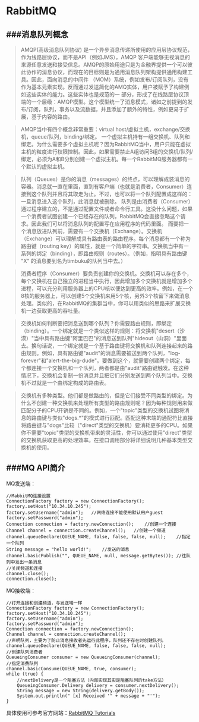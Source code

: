 RabbitMQ
===

###消息队列概念
-
>AMQP(高级消息队列协议) 是一个异步消息传递所使用的应用层协议规范，作为线路层协议，而不是API（例如JMS），AMQP 客户端能够无视消息的来源任意发送和接受信息。AMQP的原始用途只是为金融界提供一个可以彼此协作的消息协议，而现在的目标则是为通用消息队列架构提供通用构建工具。因此，面向消息的中间件 （MOM）系统，例如发布/订阅队列，没有作为基本元素实现。反而通过发送简化的AMQ实体，用户被赋予了构建例如这些实体的能力。这些实体也是规范的一 部分，形成了在线路层协议顶端的一个层级：AMQP模型。这个模型统一了消息模式，诸如之前提到的发布/订阅，队列，事务以及流数据，并且添加了额外的特性，例如更易于扩展，基于内容的路由。

>AMQP当中有四个概念非常重要：virtual host/虚拟主机，exchange/交换机，queue/队列，binding/绑定。
一个虚拟主机持有一组交换机、队列和绑定。为什么需要多个虚拟主机呢？因为RabbitMQ当中，用户只能在虚拟主机的粒度进行权限控制。因此，如果需要禁止A组访问B组的交换机/队列/绑定，必须为A和B分别创建一个虚拟主机。每一个RabbitMQ服务器都有一个默认的虚拟主机。

>队列（Queues）是你的消息（messages）的终点，可以理解成装消息的容器。消息就一直在里面，直到有客户端（也就是消费者，Consumer）连接到这个队列并且将其取走为止。不过，也可以将一个队列配置成这样的：一旦消息进入这个队列，此消息就被删除。
队列是由消费者（Consumer）通过程序建立的，不是通过配置文件或者命令行工具。这没什么问题，如果一个消费者试图创建一个已经存在的队列，RabbitMQ会直接忽略这个请求。因此我们可以将消息队列的配置写在应用程序的代码里面。
而要把一个消息放进队列前，需要有一个交换机（Exchange）。交换机（Exchange）可以理解成具有路由表的路由程序。每个消息都有一个称为路由键（routing key）的属性，就是一个简单的字符串。交换机当中有一系列的绑定（binding），即路由规则（routes）。（例如，指明具有路由键 "X" 的消息要到名为timbuku的队列当中去。）

>消费者程序（Consumer）要负责创建你的交换机。交换机可以存在多个，每个交换机在自己独立的进程当中执行，因此增加多个交换机就是增加多个进程，可以充分利用服务器上的CPU核以便达到更高的效率。例如，在一个8核的服务器上，可以创建5个交换机来用5个核，另外3个核留下来做消息处理。类似的，在RabbitMQ的集群当中，你可以用类似的思路来扩展交换机一边获取更高的吞吐量。

>交换机如何判断要把消息送到哪个队列？你需要路由规则，即绑定（binding）。一个绑定就是一个类似这样的规则：将交换机"desert（沙漠）"当中具有路由键"阿里巴巴"的消息送到队列"hideout（山洞）"里面去。换句话说，一个绑定就是一个基于路由键将交换机和队列连接起来的路由规则。例如，具有路由键"audit"的消息需要被送到两个队列，"log-forever"和"alert-the-big-dude"。要做到这个，就需要创建两个绑定，每个都连接一个交换机和一个队列，两者都是由"audit"路由键触发。在这种情况下，交换机会复制一份消息并且把它们分别发送到两个队列当中。交换机不过就是一个由绑定构成的路由表。

>交换机有多种类型。他们都是做路由的，但是它们接受不同类型的绑定。为什么不创建一种交换机来处理所有类型的路由规则呢？因为每种规则用来做匹配分子的CPU开销是不同的。例如，一个"topic"类型的交换机试图将消息的路由键与类似"dogs.*"的模式进行匹配。匹配这种末端的通配符比直接将路由键与"dogs"比较（"direct"类型的交换机）要消耗更多的CPU。如果你不需要"topic"类型的交换机带来的灵活性，你可以通过使用"direct"类型的交换机获取更高的处理效率。在接口调用部分将详细说明几种基本类型交换机的使用。


###MQ API简介
-
MQ发送端：
   
```
//MabbitMQ连接设置
ConnectionFactory factory = new ConnectionFactory();
factory.setHost("10.34.10.245"); 
factory.setUsername("admin");	//网络连接不能使用默认用户guest
factory.setPassword("admin");
Connection connection = factory.newConnection();	//创建一个连接
Channel channel = connection.createChannel();	//创建一个频道
channel.queueDeclare(QUEUE_NAME, false, false, false, null);	//指定一个队列
String message = "hello world!";	//发送的消息
channel.basicPublish("", QUEUE_NAME, null, message.getBytes());	//往队列中发出一条消息
//关闭频道和连接
channel.close();
connection.close();
````

MQ接收端： 
  
```
//打开连接和创建频道，与发送端一样
ConnectionFactory factory = new ConnectionFactory();
factory.setHost("10.34.10.245"); 
factory.setUsername("admin");
factory.setPassword("admin");
Connection connection = factory.newConnection();
Channel channel = connection.createChannel();
//声明队列，主要为了防止消息接收者先运行此程序，队列还不存在时创建队列。
channel.queueDeclare(QUEUE_NAME, false, false, false, null); 
//创建队列消费者
QueueingConsumer consumer = new QueueingConsumer(channel);
//指定消费队列
channel.basicConsume(QUEUE_NAME, true, consumer);
while (true) {
    //nextDelivery是一个阻塞方法（内部实现其实是阻塞队列的take方法）
    QueueingConsumer.Delivery delivery = consumer.nextDelivery();
    String message = new String(delivery.getBody());
    System.out.println(" [x] Received '" + message + "'");
}
```

具体使用可参考官方网站：[RabbitMQ Tutorials](http://www.rabbitmq.com/tutorials/tutorial-one-java.html)